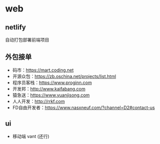 # web #

## netlify ##

自动打包部署前端项目

## 外包接单 ##

* 码市：https://mart.coding.net
* 开源众包：https://zb.oschina.net/projects/list.html
* 程序员客栈：https://www.proginn.com
* 开发邦：http://www.kaifabang.com
* 猿急送：https://www.yuanjisong.com
* 人人开发：http://rrkf.com
* FD自由开发者：https://www.nasxneuf.com/?channel=D2#contact-us

## ui ##

* 移动端 vant (还行)
